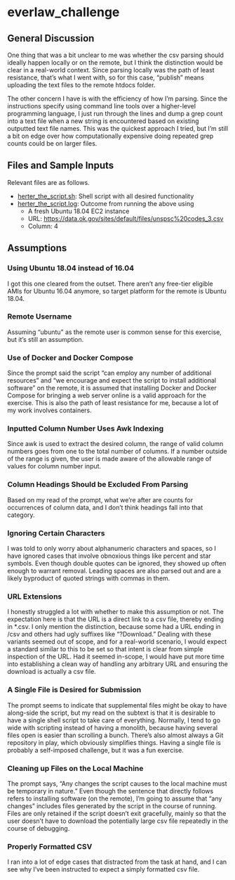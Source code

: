 # everlaw_challenge

## General Discussion
One thing that was a bit unclear to me was whether the csv parsing should ideally happen locally or on the remote, but I think the distinction would be clear in a real-world context.  Since parsing locally was the path of least resistance, that’s what I went with, so for this case, “publish” means uploading the text files to the remote htdocs folder.  

The other concern I have is with the efficiency of how I’m parsing.  Since the instructions specify using command line tools over a higher-level programming language, I just run through the lines and dump a grep count into a text file when a new string is encountered based on existing outputted text file names.  This was the quickest approach I tried, but I’m still a bit on edge over how computationally expensive doing repeated grep counts could be on larger files.

## Files and Sample Inputs
Relevant files are as follows.
* [herter_the_script.sh](herter_the_script.sh): Shell script with all desired functionality
* [herter_the_script.log](herter_the_script.log): Outcome from running the above using
    * A fresh Ubuntu 18.04 EC2 instance
    * URL: https://data.ok.gov/sites/default/files/unspsc%20codes_3.csv
    * Column: 4

## Assumptions
### Using Ubuntu 18.04 instead of 16.04
I got this one cleared from the outset.  There aren’t any free-tier eligible AMIs for Ubuntu 16.04 anymore, so target platform for the remote is Ubuntu 18.04.

### Remote Username
Assuming “ubuntu” as the remote user is common sense for this exercise, but it’s still an assumption.

### Use of Docker and Docker Compose
Since the prompt said the script “can employ any number of additional resources” and “we encourage and expect the script to install additional software” on the remote, it is assumed that installing Docker and Docker Compose for bringing a web server online is a valid approach for the exercise.  This is also the path of least resistance for me, because a lot of my work involves containers.

### Inputted Column Number Uses Awk Indexing
Since awk is used to extract the desired column, the range of valid column numbers goes from one to the total number of columns.  If a number outside of the range is given, the user is made aware of the allowable range of values for column number input.

### Column Headings Should be Excluded From Parsing
Based on my read of the prompt, what we’re after are counts for occurrences of column data, and I don’t think headings fall into that category.

### Ignoring Certain Characters
I was told to only worry about alphanumeric characters and spaces, so I have ignored cases that involve obnoxious things like percent and star symbols.  Even though double quotes can be ignored, they showed up often enough to warrant removal.  Leading spaces are also parsed out and are a likely byproduct of quoted strings with commas in them.

### URL Extensions
I honestly struggled a lot with whether to make this assumption or not.  The expectation here is that the URL is a direct link to a csv file, thereby ending in *.csv.  I only mention the distinction, because some had a URL ending in /csv and others had ugly suffixes like “?Download.”  Dealing with these variants seemed out of scope, and for a real-world scenario, I would expect a standard similar to this to be set so that intent is clear from simple inspection of the URL.  Had it seemed in-scope, I would have put more time into establishing a clean way of handling any arbitrary URL and ensuring the download is actually a csv file.

### A Single File is Desired for Submission
The prompt seems to indicate that supplemental files might be okay to have along-side the script, but my read on the subtext is that it is desirable to have a single shell script to take care of everything.  Normally, I tend to go wide with scripting instead of having a monolith, because having several files open is easier than scrolling a bunch.  There’s also almost always a Git repository in play, which obviously simplifies things.  Having a single file is probably a self-imposed challenge, but it was a fun exercise.

### Cleaning up Files on the Local  Machine
The prompt says, “Any changes the script causes to the local machine must be temporary in nature.”  Even though the sentence that directly follows refers to installing software (on the remote), I’m going to assume that “any changes” includes files generated by the script in the course of running.  Files are only retained if the script doesn’t exit gracefully, mainly so that the user doesn’t have to download the potentially large csv file repeatedly in the course of debugging.

### Properly Formatted CSV
I ran into a lot of edge cases that distracted from the task at hand, and I can see why I’ve been instructed to expect a simply formatted csv file.
